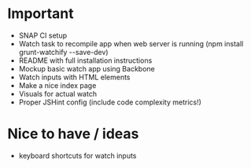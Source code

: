 # Important

- SNAP CI setup
- Watch task to recompile app when web server is running (npm install grunt-watchify --save-dev)
- README with full installation instructions
- Mockup basic watch app using Backbone
- Watch inputs with HTML elements
- Make a nice index page
- Visuals for actual watch
- Proper JSHint config (include code complexity metrics!)

# Nice to have / ideas
- keyboard shortcuts for watch inputs
